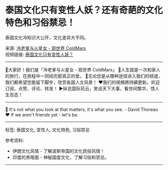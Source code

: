 # 泰国文化只有变性人妖？还有奇葩的文化特色和习俗禁忌！

泰国文化冷知识大公开，文化差异大不同。

来源: [冷老爹与火星女 - 观世界 ColdMars](https://www.youtube.com/channel/UCS-tCfiUGPznJjmpQMekt5w)  
视频链接: [泰国文化只有变性人妖？](https://www.youtube.com/watch?v=2gqjNJZGWOs)  

---

🙋大家好！我们是「冷老爹与火星女 - 观世界 ColdMars」 💏人生就是一次和家人的旅行，在旅程中一同经历那真正的爱。 🎥无论您是从哪种途径进入我们的频道，我们都希望您能留下脚步，欣赏各国人文风景！ ❤️我们的視頻將持續更新。欢迎订阅、点赞、评论、转发！ ▶️纵览国际风云，笑谈天下大事，看世间繁华，悟人生百态！ 

---

🎥 It's not what you look at that matters, it's what you see. - David Thoreau ❤️ If we aren't friends yet - let's be.

---

标签: 泰国文化, 变性人, 文化特色, 习俗禁忌

参考资料:  
- 伊朗文化风情 - 了解波斯帝国的文化民俗风情！  
- 印度的黑暗面 - 神秘国度文化，了解习俗和禁忌。

---